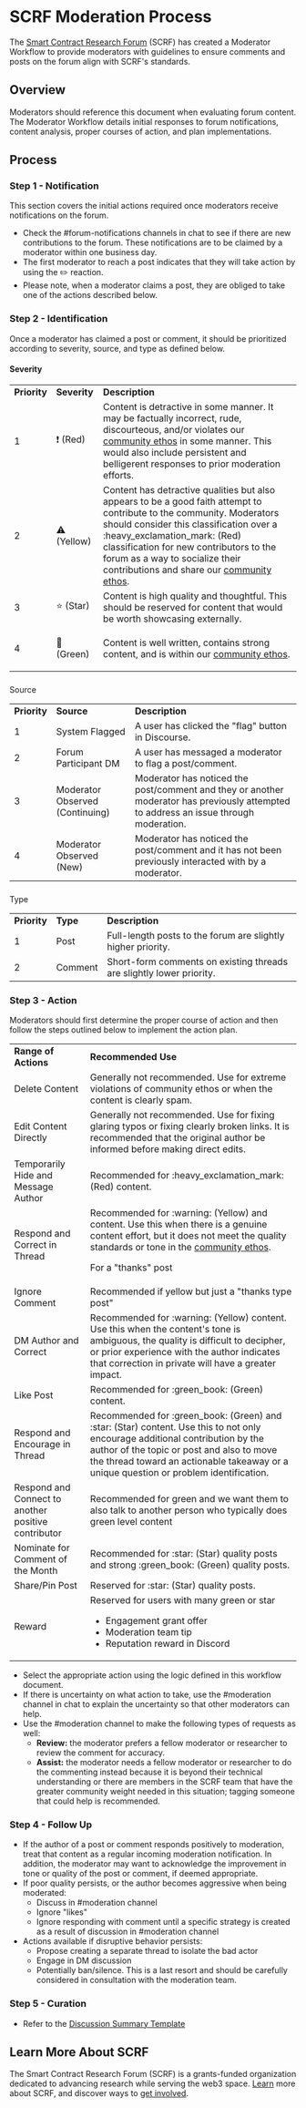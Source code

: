 # SCRF Moderation Process

The [Smart Contract Research Forum](https://www.smartcontractresearch.org/) (SCRF) has created a Moderator Workflow to provide moderators with guidelines to ensure comments and posts on the forum align with SCRF's standards.

## Overview

Moderators should reference this document when evaluating forum content. The Moderator Workflow details initial responses to forum notifications, content analysis, proper courses of action, and plan implementations.

## Process

### Step 1 - Notification

This section covers the initial actions required once moderators receive notifications on the forum.

* Check the #forum-notifications channels in chat to see if there are new contributions to the forum. These notifications are to be claimed by a moderator within one business day.
* The first moderator to reach a post indicates that they will take action by using the :pencil2: reaction.
* Please note, when a moderator claims a post, they are obliged to take one of the actions described below.

### Step 2 - Identification

Once a moderator has claimed a post or comment, it should be prioritized according to severity, source, and type as defined below.

#### Severity

<table>
  <tr>
   <td><strong>Priority</strong>
   </td>
   <td><strong>Severity</strong>
   </td>
   <td><strong>Description</strong>
   </td>
  </tr>
  <tr>
   <td>1
   </td>
   <td>

:heavy_exclamation_mark: (Red)
   </td>
   <td>Content is detractive in some manner. It may be factually incorrect, rude, discourteous, and/or violates our <a href="https://hackmd.io/9NgehLoXS--WU6ZSW6K2gg">community ethos</a> in some manner. This would also include persistent and belligerent responses to prior moderation efforts.
   </td>
  </tr>
  <tr>
   <td>2
   </td>
   <td>

:warning: (Yellow)
   </td>
   <td>Content has detractive qualities but also appears to be a good faith attempt to contribute to the community. Moderators should consider this classification over a :heavy_exclamation_mark: (Red) classification for new contributors to the forum as a way to socialize their contributions and share our <a href="https://hackmd.io/9NgehLoXS--WU6ZSW6K2gg">community ethos</a>.
   </td>
  </tr>
  <tr>
   <td>3
   </td>
   <td>

:star: (Star)
   </td>
   <td>Content is high quality and thoughtful. This should be reserved for content that would be worth showcasing externally.
   </td>
  </tr>
  <tr>
   <td>4
   </td>
   <td>

:green_book: (Green)
   </td>
   <td>Content is well written, contains strong content, and is within our <a href="https://hackmd.io/9NgehLoXS--WU6ZSW6K2gg">community ethos</a>.
   </td>
  </tr>
</table>

###

Source

<table>
  <tr>
   <td><strong>Priority</strong>
   </td>
   <td><strong>Source</strong>
   </td>
   <td><strong>Description</strong>
   </td>
  </tr>
  <tr>
   <td>1
   </td>
   <td>System Flagged
   </td>
   <td>A user has clicked the "flag" button in Discourse.
   </td>
  </tr>
  <tr>
   <td>2
   </td>
   <td>Forum Participant DM
   </td>
   <td>A user has messaged a moderator to flag a post/comment.
   </td>
  </tr>
  <tr>
   <td>3
   </td>
   <td>Moderator Observed (Continuing)
   </td>
   <td>Moderator has noticed the post/comment and they or another moderator has previously attempted to address an issue through moderation.
   </td>
  </tr>
  <tr>
   <td>4
   </td>
   <td>Moderator Observed (New)
   </td>
   <td>Moderator has noticed the post/comment and it has not been previously interacted with by a moderator.
   </td>
  </tr>
</table>

###

Type

<table>
  <tr>
   <td><strong>Priority</strong>
   </td>
   <td><strong>Type</strong>
   </td>
   <td><strong>Description</strong>
   </td>
  </tr>
  <tr>
   <td>1
   </td>
   <td>Post
   </td>
   <td>Full-length posts to the forum are slightly higher priority.
   </td>
  </tr>
  <tr>
   <td>2
   </td>
   <td>Comment
   </td>
   <td>Short-form comments on existing threads are slightly lower priority.
   </td>
  </tr>
</table>

### Step 3 - Action

Moderators should first determine the proper course of action and then follow the steps outlined below to implement the action plan.

<table>
  <tr>
   <td><strong>Range of Actions</strong>
   </td>
   <td><strong>Recommended Use</strong>
   </td>
  </tr>
  <tr>
   <td>Delete Content
   </td>
   <td>Generally not recommended. Use for extreme violations of community ethos or when the content is clearly spam.
   </td>
  </tr>
  <tr>
   <td>Edit Content Directly
   </td>
   <td>Generally not recommended. Use for fixing glaring typos or fixing clearly broken links. It is recommended that the original author be informed before making direct edits.
   </td>
  </tr>
  <tr>
   <td>Temporarily Hide and Message Author
   </td>
   <td>Recommended for :heavy_exclamation_mark: (Red) content.
   </td>
  </tr>
  <tr>
   <td>Respond and Correct in Thread
   </td>
   <td>Recommended for :warning:
 (Yellow) and content. Use this when there is a genuine content effort, but it does not meet the quality standards or tone in the <a href="https://hackmd.io/9NgehLoXS--WU6ZSW6K2gg">community ethos</a>.
<p>
For a "thanks" post
   </td>
  </tr>
  <tr>
   <td>Ignore Comment
   </td>
   <td>Recommended if yellow but just a "thanks type post"
   </td>
  </tr>
  <tr>
   <td>DM Author and Correct
   </td>
   <td>Recommended for :warning:
 (Yellow) content. Use this when the content's tone is ambiguous, the quality is difficult to decipher, or prior experience with the author indicates that correction in private will have a greater impact.
   </td>
  </tr>
  <tr>
   <td>Like Post
   </td>
   <td>Recommended for :green_book:
 (Green) content.
   </td>
  </tr>
  <tr>
   <td>Respond and Encourage in Thread
   </td>
   <td>Recommended for :green_book: (Green) and :star:
 (Star) content. Use this to not only encourage additional contribution by the author of the topic or post and also to move the thread toward an actionable takeaway or a unique question or problem identification.
   </td>
  </tr>
  <tr>
   <td>Respond and Connect to another positive contributor
   </td>
   <td>Recommended for green and we want them to also talk to another person who typically does green level content
   </td>
  </tr>
  <tr>
   <td>Nominate for Comment of the Month
   </td>
   <td>Recommended for  :star:
 (Star) quality posts and strong :green_book:
 (Green) quality posts.
   </td>
  </tr>
  <tr>
   <td>Share/Pin Post
   </td>
   <td>Reserved for :star:
 (Star) quality posts.
   </td>
  </tr>
  <tr>
   <td>Reward
   </td>
   <td>Reserved for users with many green or star
<ul>

<li>Engagement grant offer

<li>Moderation team tip

<li>Reputation reward in Discord
</li>
</ul>
   </td>
  </tr>
</table>

* Select the appropriate action using the logic defined in this workflow document.
* If there is uncertainty on what action to take, use the #moderation channel in chat to explain the uncertainty so that other moderators can help.
* Use the #moderation channel to make the following types of requests as well:
  * **Review:** the moderator prefers a fellow moderator or researcher to review the comment for accuracy.
  * **Assist:** the moderator needs a fellow moderator or researcher to do the commenting instead because it is beyond their technical understanding or there are members in the SCRF team that have the greater community weight needed in this situation; tagging someone that could help is recommended.

### Step 4 - Follow Up

* If the author of a post or comment responds positively to moderation, treat that content as a regular incoming moderation notification. In addition, the moderator may want to acknowledge the improvement in tone or quality of the post or comment, if deemed appropriate.
* If poor quality persists, or the author becomes aggressive when being moderated:
  * Discuss in #moderation channel
  * Ignore "likes"
  * Ignore responding with comment until a specific strategy is created as a result of discussion in #moderation channel
* Actions available if disruptive behavior persists:
  * Propose creating a separate thread to isolate the bad actor
  * Engage in DM discussion
  * Potentially ban/silence. This is a last resort and should be carefully considered in consultation with the moderation team.

### Step 5 - Curation

* Refer to the [Discussion Summary Template](https://docs.google.com/document/d/1OBFHVezq8WBAIzx-cbq8tZdS-_W5UKPv5wf2QnTSKk0/edit#heading=h.husueveqa7bj)

## Learn More About SCRF

The Smart Contract Research Forum (SCRF) is a grants-funded organization dedicated to advancing research while serving the web3 space. [Learn](https://github.com/smartcontractresearchforum/docs) more about SCRF, and discover ways to [get involved](https://github.com/smartcontractresearchforum/docs/blob/main/en/content_connecting_with_scrf.md).
